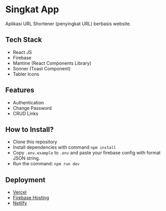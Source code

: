 # Singkat App

Aplikasi URL Shortener (penyingkat URL) berbasis website.

## Tech Stack

- React JS
- Firebase
- Mantine (React Components Library)
- Sonner (Toast Component)
- Tabler Icons

## Features

- Authentication
- Change Password
- CRUD Links

## How to Install?

- Clone this repository
- Install dependencies with command `npm install`
- Copy `.env.example` to `.env` and paste your firebase config with format JSON string.
- Run the command: `npm run dev`

## Deployment

- [Vercel](https://vitejs.dev/guide/static-deploy#google-firebase)
- [Firebase Hosting](https://vitejs.dev/guide/static-deploy#google-firebase)
- [Netlify](https://vitejs.dev/guide/static-deploy#google-firebase)

